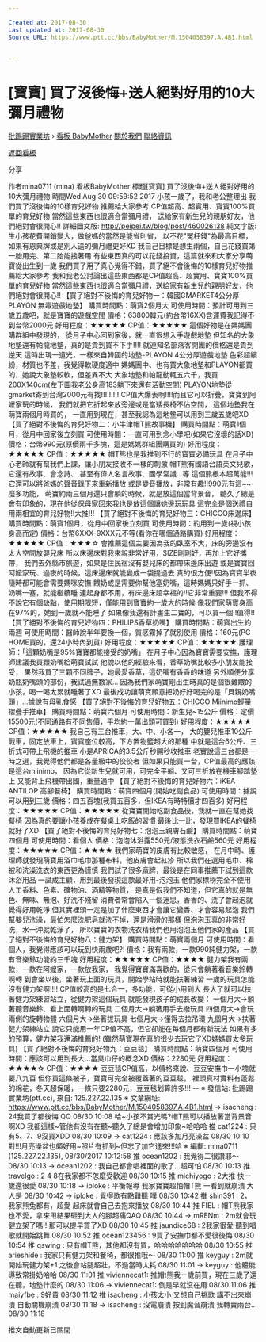 ```yaml
---

Created at: 2017-08-30
Last updated at: 2017-08-30
Source URL: https://www.ptt.cc/bbs/BabyMother/M.1504058397.A.4B1.html


---
```


# [寶寶] 買了沒後悔+送人絕對好用的10大彌月禮物


[批踢踢實業坊](https://www.ptt.cc/) › [看板 BabyMother](https://www.ptt.cc/bbs/BabyMother/index.html) [關於我們](https://www.ptt.cc/about.html) [聯絡資訊](https://www.ptt.cc/contact.html)

[返回看板](https://www.ptt.cc/bbs/BabyMother/index.html)

分享

作者mina0711 (mina)
看板BabyMother
標題\[寶寶\] 買了沒後悔+送人絕對好用的10大彌月禮物
時間Wed Aug 30 09:59:52 2017
小孩一歲了，我和老公整理出 我們買了沒後悔的10樣育兒好物 推薦給大家參考 CP值超高、超實用、寶寶100%買單的育兒好物 當然這些東西也很適合當彌月禮， 送給家有新生兒的親朋好友，他們絕對會很開心!! 詳細圖文版: <http://peipei.tw/blog/post/460026138> 純文字版: 生小孩花費開銷變大，做爸媽的當然是能省則省， 以不花"冤枉錢"為最高目標，如果有恩典牌或是別人送的彌月禮更好XD 我自己目標是想生兩個，自己花錢買第一胎用完、第二胎能接著用 有些東西真的可以花錢投資，這篇就來和大家分享萌寶從出生到一歲 我們買了用了真心覺得不錯，買了絕不會後悔的10樣育兒好物推薦給大家參考 我和我老公討論出這些東西都是CP值超高、超實用、寶寶100%買單的育兒好物 當然這些東西也很適合當彌月禮，送給家有新生兒的親朋好友，他們絕對會很開心!! 【買了絕對不後悔的育兒好物一：韓國GMARKET4公分厚PLAYON 無毒遊戲地墊】 購買時間點：萌寶2個月大 可使用時間：預計可用到三歲五歲吧，就是寶寶的遊戲空間 價格：63800韓元(約台幣16XX)含運費我記得不到台幣2000元 好用程度：★★★★★ CP值：★★★★★ 這個好物是在媽媽團購群組中發現的， 從月子中心回到家後，就一直很想入手遊戲地墊 但知名的大象地墊還有帕龍地墊，真的是貴到買不下手!!!! 就連知名部落客開團的價格還是貴到逆天 這時出現一道光，一樣來自韓國的地墊-PLAYON 4公分厚遊戲地墊 色彩超繽紛，材質也不差，我覺得軟硬度適中 媽媽團中、也有買大象地墊和PLAYON都買的，她說大象墊較軟，但差異不大 大象地墊和帕龍動輒五六千，我買200X140cm(左下圖我老公身高183躺下來還有活動空間) PLAYON地墊從gmarket寄到台灣2000元有找!!!!!!!!! CP值大爆表啊!!!!而且它可以折疊，寶寶到阿嬤家玩的時候， 我們就把它折起來放旁邊或是當矮長椅不佔空間， 這個地墊我在萌寶兩個月時買的， 一直用到現在，甚至我認為這地墊可以用到三歲五歲吧XD 【買了絕對不後悔的育兒好物二：小牛津帽T熊故事機】 購買時間點：萌寶1個月，從月中回家後立刻買 可使用時間：一直可用到念小學吧(如果它沒壞的話XD) 價格：台幣990元(原價兩千多塊，這是媽媽群組團購買的) 好用程度：★★★★★ CP值：★★★★★ 帽T熊也是我推到不行的寶寶必備玩具 在月子中心老師就有幫我們上課，讓小朋友接收不一樣的刺激 帽T熊有國語台語英文兒歌，它還有故事、會念詩、 甚至有偉人名言故事、國學常識...等 這個熊根本超萬能!!!它還可以將爸媽的聲音錄下來重新播放 或是變音播放，非常有趣!!990元有這~~麼多功能， 萌寶約兩三個月還只會躺的時候，就是放這個當背景音， 聽久了總是會有印象的，現在他從保母家回來我也是放這個讓她邊玩玩具 這完全是個送禮自用兩相宜的育兒好物!!大推!!! 【買了絕對不後悔的育兒好物三：CHICCO床邊床】 購買時間點：萌寶1個月，從月中回家後立刻買 可使用時間：約用到一歲(視小孩身高而定) 價格：台幣6XXX-9XXX元不等(看你在哪個通路購買) 好用程度：★★★★★ CP值：★★★☆ 會推薦這個主要因為我的臥室不大，床的旁邊沒有太大空間放嬰兒床 所以床邊床對我來說非常好用，SIZE剛剛好，再加上它好攜帶， 我們去外縣市旅遊，如果是住民宿沒有嬰兒床的都帶床邊床出遊 或是寶寶回阿嬤家玩、過夜的時候，這床邊床就能變成一袋提過去 真的很方便!!因為寶寶半夜隨時都可能會需要媽咪安撫 餵奶或是需要你幫他塞奶嘴，這時媽媽只好手一抓、奶嘴一塞，就能繼續睡 連起身都不用，有床邊床超幸福的!!它非常重要!!! 但我不得不說它有個缺點，使用期限短，僅能用到寶寶約一歲大的時候 像我們家萌寶身高在97%的，她到一歲就不能睡了 如果像我還有計畫生二寶的，可以買一個!!值得!! 【買了絕對不後悔的育兒好物四：PHILIPS香草奶嘴】 購買時間點：萌寶出生約兩週 可使用時間：醫師說半年要換一個，質感霧掉了就別使用 價格：160元(PC HOME買的，還24小時內到貨) 好用程度：★★★★★ CP值：★★★★★ 護理師：「這顆奶嘴是95%寶寶都能接受的奶嘴」 在月子中心因為寶寶需要安撫，護理師建議我買顆奶嘴給萌寶試試 他說以他的經驗來看，香草奶嘴比較多小朋友能接受， 果然我買了三顆不同牌子，她最愛香草，這奶嘴有香香的味道 另外順便分享奶瓶奶嘴頭的部份，我試過無數家... 因為我們家萌寶剛出生時真的是個很難餵的小孩，喝一喝太累就睡著了XD 最後成功讓萌寶願意把奶好好喝完的是「貝親奶嘴頭」...據說有母乳食感 【買了絕對不後悔的育兒好物五：CHICCO Miinimo輕量摺疊手推車】 購買時間點：萌寶六個月 可使用時間：新生兒~15公斤 價格：定價15500元(不同通路有不同售價，平均約一萬出頭可買到) 好用程度：★★★★★ CP值：★★★★★ 我自己有三台推車，大、中、小各一， 大的嬰兒推車10公斤戰車，固定放車上，寶寶座位較高，下方置物籃超大的那種 中就是這台6公斤、三折式可帶上飛機的推車 小是APRICA的3.5公斤秒開秒收推車 老實說這三台都是一時之選，我覺得他們都是各量級中的佼佼者 但如果只能買一台，CP值最高的應該是這台miinimo， 因為它從新生兒就可用，可完全平躺、又可三折放在機車腳踏墊上 又能背上飛機帶出國，重量適中 【買了絕對不後悔的育兒好物六：iKEA ANTILOP 高腳餐椅】 購買時間點：萌寶四個月(開始吃副食品) 可使用時間：據說可以用到三歲 價格：四五百塊(我買五百多，但IKEA有時特價才四百多) 好用程度：★★★★★ CP值：★★★★★ 從寶寶開始吃副食品後，我就一直在幫她找餐椅 因為真的要讓小孩養成在餐桌上吃飯的習慣 最後比一比，發現買IKEA的餐椅就好了XD 【買了絕對不後悔的育兒好物七：泡泡玉親膚石鹼】 購買時間點：萌寶四個月 可使用時間：看個人 價格：泡泡沐浴露550元/液態洗衣石鹼560元 好用程度：★★★★★ CP值：★★★★ 我們家萌寶的皮膚有比較敏感， 在月中時、護理師就發現萌寶用浴巾毛巾那種布料，他皮膚會起紅疹 所以我們在選用毛巾、棉被和洗澡洗衣的東西更為謹慎 我們試了很多廠牌，最後是在同事推薦下試到這款沐浴用品 一試成主顧，用到最後發現這款最好用-泡泡玉 他們家標榜完全不使用人工香料、色素、礦物油、酒精等物質， 是真是假我們不知道，但它真的就是無色、無味、無泡、好洗不殘留 消費者常會陷入一個迷思，香香的、洗了會起泡就覺得好用乾淨 但其實裡頭一定是加了什麼東西才會讓它變香、才會容易起泡 我們幫嬰兒洗澡，最怕怎麼洗肥皂就洗不掉，還是滑滑的那樣 但泡泡玉真的非常好洗，水一沖就乾淨了， 所以寶寶的衣物洗衣精我們也用泡泡玉他們家的產品 【買了絕對不後悔的育兒好物八：健力架】 購買時間點：萌寶兩個月 可使用時間：看個人，我覺得應該可以玩到快兩歲吧?! 價格：我有兩款，一款990純健力架，一款有音樂鈴功能約三千塊 好用程度：★★★★★ CP值：★★★★ 健力架我有兩款，一款在阿嬤家，一款放我家， 我覺得寶寶滿喜歡的，從只會躺著看音樂鈴轉啊轉 到會坐以後，坐著玩上面的玩具，開始學站時就能扶著練習 一歲的玩具怎能沒有健力架啊!!!! CP值較高的是七合一，多功能，可從小用到大 長大了就可以扶著健力架練習站立，從健力架這個玩具 就能發現孩子的成長改變： 一個月大→躺著聽音樂鈴、看上面轉啊轉的玩具 二個月大→躺著用手去撥玩具 四個月大→會玩兩側的旋轉物體 六個月大→坐著拔玩具 七個月大→懂得去拉吊環 九個月大→扶著健力架練站立 說它只能用一年CP值不高，但它卻能在每個月都有新玩法 如果有多的預算，健力架我還滿推薦的! (雖然萌寶現在真的很少去玩它了XD媽媽買太多玩具) 【買了絕對不後悔的育兒好物九：豆豆毯】 購買時間點：萌寶四個月 可使用時間：應該可以用到長大...當臭巾仔的概念XD 價格：2280元 好用程度：★★★★☆ CP值：★★★★ 豆豆毯CP值高，以價格來說、豆豆安撫巾一小塊就要八九百 但你買這條被子，寶寶可完全被覆蓋著的豆豆毯， 裡頭真材實料有蓬鬆的棉花，冬天超保暖，一條只要2280元，豆豆毯划算許多!!! -- ※ 發信站: 批踢踢實業坊(ptt.cc), 來自: 125.227.22.135 ※ 文章網址: <https://www.ptt.cc/bbs/BabyMother/M.1504058397.A.4B1.html>
→ isacheng : 24我買了都後悔 QQ 08/30 10:08
哈~小孩不賞光嗎?帽T熊可以播放著當背景音啊XD 我都這樣~管他有沒有在聽~聽久了總是會增加印象~哈哈哈
推 cat1224 : 只有5、7、9沒買XDD 08/30 10:09
→ cat1224 : 應該多加月亮澡盆 08/30 10:10
對!!!月亮澡盆也頗好用~照片有抓到~但忘了加它進來!!!哈 ※ 編輯: mina0711 (125.227.22.135), 08/30/2017 10:12:58
推 ocean1202 : 我覺得二很讚耶～ 08/30 10:13
→ ocean1202 : 我自己都會唱裡面的歌了...超可怕 08/30 10:13
推 travelgo : 2 4 8在我家都不怎麼受歡迎 08/30 10:15
推 michiyogo : 2大推 快一歲還很愛 08/30 10:18
→ iploke : 平衡報導 我家寶寶超怕帽T熊 一看到就崩潰 大人是 08/30 10:42
→ iploke : 覺得歌有點難聽 噗 08/30 10:42
推 shin391 : 2，我家熊兔都有，超愛 起床就會自己去抱來播放 08/30 10:44
推 FIEL : 帽T熊我家也不愛，拿來甩結果砸到大人的腳超痛QAQ 08/30 10:44
→ mRENm : 2m就會玩健立架了嗎!! 那可以提早買了XD 08/30 10:45
推 jaundice68 : 2我家很愛 聽到唱歌就開始跳舞 08/30 10:52
推 ocean123456 : 9買了安撫巾都不愛很後悔 08/30 10:54
推 qswing : 只有帽T熊，其他都沒有買，哈哈哈哈哈哈哈 08/30 10:55
推 arieshide : 我家只有健力架和餐椅，都很推哦～ 08/30 11:00
推 keyguy : 2m就開始玩健力架+1 之後會站腿超壯，不過當時太耗 08/30 11:01
→ keyguy : 他體能導致常掛奶哈哈 08/30 11:01
推 viviennecat1: 推帽t熊我ㄧ歲前買，現在三歲了還在聽，地墊什麼的 08/30 11:06
→ viviennecat1: 倒是早就沒在用 08/30 11:06
推 maiyfbe : 9好貴 08/30 11:12
推 isacheng : 小孩太小 又想自己挑歌 講不出來崩潰 自動關機崩潰 08/30 11:18
→ isacheng : 沒電崩潰 按到魔音崩潰 我轉賣兩台... 08/30 11:18

推文自動更新已關閉

